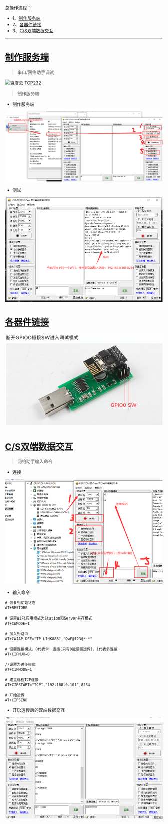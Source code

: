 总操作流程：
- 1、[制作服务端](#ESP8266-01)
- 2、[各器件链接](#ESP8266-02)
- 3、[C/S双端数据交互](#ESP8266-03)


***

# <a name="ESP8266-01" href="#" >制作服务端</a>

> 串口/网络助手调试

[![](https://img.shields.io/badge/百度云-TCP232-green.svg "百度云 TCP232")](https://pan.baidu.com/s/1m5MAc4ZON0x-nsT-WQAr7g)


> 制作服务端

- 制作服务端

![](image/2-1.png)

- 测试

![](image/2-2.png)

# <a name="ESP8266-02" href="#" >各器件链接</a>

![](image/1-5.png)

# <a name="ESP8266-03" href="#" >C/S双端数据交互</a>

> 网络助手输入命令

- 连接

![](image/2-3.png)

- 输入命令

```shell
# 恢复到初始状态
AT+RESTORE

# 设置WiFi应用模式为Station和Server共存模式
AT+CWMODE=1

# 加入到路由
AT+CWJAP_DEF="TP-LINK888","QwE@123@*~*"

# 设置连接模式，0代表单一连接(只有0能设置透传)，1代表多连接
AT+CIPMUX=0

//设置为透传模式
AT+CIPMODE=1

# 建立远程TCP连接
AT+CIPSTART="TCP","192.168.0.101",8234

# 开始透传
AT+CIPSEND
```

- 开启透传后的双端数据交互

![](image/2-4.gif)




